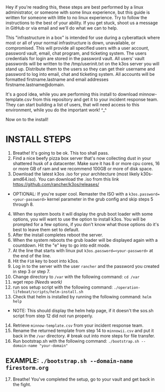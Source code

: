 Hey if you're reading this, these steps are best performed by a linux administrator, or someone with
some linux experience, but this guide is written for someone with little to no linux experience.
Try to follow the instructions to the best of your ability.  If you get stuck, shoot us a message in
GitHub or via email and we'll do what we can to help.

This "infrastructure in a box" is intended for use during a cyberattack where most or all of your
normal infrastructure is down, unavailable, or compromised.  This will provide all specified users
with a user account, password vault, email, chat program, and ticketing system. The users credentials
for login are stored in the password vault.  All users' vault passwords will be written to the
/tmp/userinit.txt on the k3os server you will stand up.  Distribute them to the users so they can
get their username and password to log into email, chat and ticketing system. All accounts will be
formatted firstname.lastname and email addresses firstname.lastname@domain.

It's a good idea, while you are performing this install to download minnow-template.csv from this
repository and get it to your incident response team. They can start building a list of users, that
will need access to this environment, while you do the important work! ^_^

Now on to the install!

# INSTALL STEPS

1. Breathe!  It's going to be ok. This too shall pass.
2. Find a nice beefy pizza box server that's now collecting dust in your shattered husk of a
datacenter.  Make sure it has 8 or more cpu cores, 16 or more GB of ram and we recommend 100GB or
more of disk space.
3. Download the latest k3os .iso for your architecture (most likely k30s-amd64.iso).
You can download the .iso from this link https://github.com/rancher/k3os/releases/
* OPTIONAL:  If you're super cool.  Remaster the ISO with a `k3os.password=<your-password>` kernel parameter in the grub config and skip steps 5 through 8.
4. When the system boots it will display the grub boot loader with some options, you
will want to use the option to install k3os.  You will be prompted for a few options,
if you don't know what those options do it's best to leave them set to default.
5. After the install completes reboot the server.
6. When the system reboots the grub loader will be displayed again with a countdown.
Hit the "e" key to go into edit mode.
7. At the line that starts with linux put `k3os.password=<your-password>` at the end of
the line.
8. Hit the `F10` key to boot into k3os.
9. Log in to the server with the user `rancher` and the password you created in step 3 or step 7.
10. Change directory to `/var` with the following command: `cd /var`
11. wget repo _(Needs work)_
12. run sos setup script with the following command: `./operation-lifeboat/scripts/helm-install.sh`
13. Check that helm is installed by running the following command: `helm help`
* NOTE: This should display the helm help page, if it doesn't the sos.sh script from step 12 did not run properly.
14. Retrieve `minnow-template.csv` from your incident response team.
15. Rename the returned template from step 14 to `minnowii.csv` and put it back in the `/var` directory. # break out into more steps for file transfer.
16. Run bootstrap.sh with the following command: `./bootstrap.sh --domain-name "your-domain"`
## EXAMPLE: `./bootstrap.sh --domain-name firestorm.org`
17. Breathe!  You've completed the setup, go to your vault and get back in the fight.
